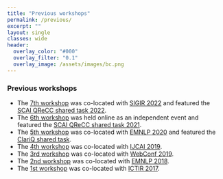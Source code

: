 ```yaml
---
title: "Previous workshops"
permalink: /previous/
excerpt: ""
layout: single
classes: wide
header:
  overlay_color: "#000"
  overlay_filter: "0.1"
  overlay_image: /assets/images/bc.png
---
```


### Previous workshops

* The <a href="/scai-2022/">7th workshop</a> was co-located with <a href="https://sigir.org/sigir2022/">SIGIR 2022</a> and featured the <a href="/scai-qrecc-2022/">SCAI QReCC shared task 2022</a>.
* The <a href="/scai-2021/">6th workshop</a> was held online as an independent event and featured the <a href="/scai-qrecc-2021/">SCAI QReCC shared task 2021</a>.
* The <a href="https://scai-workshop.github.io/2020/">5th workshop</a> was co-located with <a href="https://2020.emnlp.org">EMNLP 2020</a> and featured the <a href="http://convai.io/">ClariQ shared task</a>.
* The <a href="https://scai-workshop.github.io/ijcai2019/">4th workshop</a> was co-located with <a href="https://www.ijcai19.org">IJCAI 2019</a>.
* The <a href="https://scai-workshop.github.io/www2019/">3rd workshop</a> was co-located with <a href="https://thewebconf.org/www2019/">WebConf 2019</a>.
* The <a href="https://scai-workshop.github.io/2018/">2nd workshop</a> was co-located with <a href="https://emnlp2018.org/">EMNLP 2018</a>.
* The <a href="https://scai-workshop.github.io/2017/">1st workshop</a> was co-located with <a href="https://sigir.org/ictir2017/">ICTIR 2017</a>.


